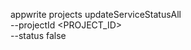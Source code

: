 appwrite projects updateServiceStatusAll \
        --projectId <PROJECT_ID> \
        --status false
